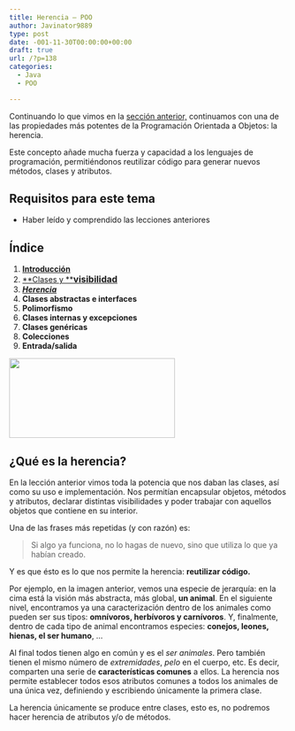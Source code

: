 ```yaml
---
title: Herencia – POO
author: Javinator9889
type: post
date: -001-11-30T00:00:00+00:00
draft: true
url: /?p=138
categories:
  - Java
  - POO

---
```

Continuando lo que vimos en la [sección anterior,][1] continuamos con una de las propiedades más potentes de la Programación Orientada a Objetos: la herencia.

Este concepto añade mucha fuerza y capacidad a los lenguajes de programación, permitiéndonos reutilizar código para generar nuevos métodos, clases y atributos.

<!--more-->

## Requisitos para este tema

  * Haber leído y comprendido las lecciones anteriores

## Índice

  1. [**Introducción**][2]
  2. [**Clases y **<b style="font-size: 1rem;">visibilidad</b>][1]
  3. [**_Herencia_**][3]
  4. **Clases abstractas e interfaces**
  5. **Polimorfismo**
  6. **Clases internas y excepciones**
  7. **Clases genéricas**
  8. **Colecciones**
  9. **Entrada/salida**

<img loading="lazy" class="alignnone size-medium wp-image-142" src="https://javinator9889.sytes.net/blog/wp-content/uploads/2018/09/inheritance-300x144.gif" alt="" width="300" height="144" /> 

## ¿Qué es la herencia?

En la lección anterior vimos toda la potencia que nos daban las clases, así como su uso e implementación. Nos permitían encapsular objetos, métodos y atributos, declarar distintas visibilidades y poder trabajar con aquellos objetos que contiene en su interior.

Una de las frases más repetidas (y con razón) es:

> Si algo ya funciona, no lo hagas de nuevo, sino que utiliza lo que ya habían creado.

Y es que ésto es lo que nos permite la herencia: **reutilizar código.**

Por ejemplo, en la imagen anterior, vemos una especie de jerarquía: en la cima está la visión más abstracta, más global, **un animal**. En el siguiente nivel, encontramos ya una caracterización dentro de los animales como pueden ser sus tipos: **omnívoros, herbívoros y carnívoros**. Y, finalmente, dentro de cada tipo de animal encontramos especies: **conejos, leones, hienas, el ser humano**, &#8230;

Al final todos tienen algo en común y es el _ser animales_. Pero también tienen el mismo número de _extremidades_, _pelo_ en el cuerpo, etc. Es decir, comparten una serie de **características comunes** a ellos. La herencia nos permite establecer todos esos atributos comunes a todos los animales de una única vez, definiendo y escribiendo únicamente la primera clase.

La herencia únicamente se produce entre clases, esto es, no podremos hacer herencia de atributos y/o de métodos.

 [1]: https://javinator9889.sytes.net/blog/poo-classes-visibility/
 [2]: https://javinator9889.sytes.net/blog/poo-introduction/
 [3]: https://javinator9889.sytes.net/blog/poo-inheritance